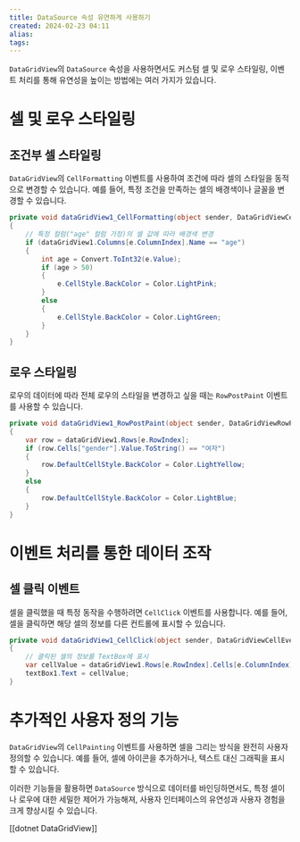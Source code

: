 ```yaml
---
title: DataSource 속성 유연하게 사용하기
created: 2024-02-23 04:11
alias:
tags:
---
```

`DataGridView`의 `DataSource` 속성을 사용하면서도 
커스텀 셀 및 로우 스타일링, 이벤트 처리를 통해 유연성을 높이는 방법에는 여러 가지가 있습니다. 

# 셀 및 로우 스타일링

## 조건부 셀 스타일링

`DataGridView`의 `CellFormatting` 이벤트를 사용하여 조건에 따라 셀의 스타일을 동적으로 변경할 수 있습니다. 
예를 들어, 특정 조건을 만족하는 셀의 배경색이나 글꼴을 변경할 수 있습니다.

```csharp
private void dataGridView1_CellFormatting(object sender, DataGridViewCellFormattingEventArgs e)
{
    // 특정 컬럼("age" 컬럼 가정)의 셀 값에 따라 배경색 변경
    if (dataGridView1.Columns[e.ColumnIndex].Name == "age")
    {
        int age = Convert.ToInt32(e.Value);
        if (age > 50)
        {
            e.CellStyle.BackColor = Color.LightPink;
        }
        else
        {
            e.CellStyle.BackColor = Color.LightGreen;
        }
    }
}
```

## 로우 스타일링

로우의 데이터에 따라 전체 로우의 스타일을 변경하고 싶을 때는 `RowPostPaint` 이벤트를 사용할 수 있습니다.

```csharp
private void dataGridView1_RowPostPaint(object sender, DataGridViewRowPostPaintEventArgs e)
{
    var row = dataGridView1.Rows[e.RowIndex];
    if (row.Cells["gender"].Value.ToString() == "여자")
    {
        row.DefaultCellStyle.BackColor = Color.LightYellow;
    }
    else
    {
        row.DefaultCellStyle.BackColor = Color.LightBlue;
    }
}
```

# 이벤트 처리를 통한 데이터 조작

## 셀 클릭 이벤트

셀을 클릭했을 때 특정 동작을 수행하려면 `CellClick` 이벤트를 사용합니다. 예를 들어, 셀을 클릭하면 해당 셀의 정보를 다른 컨트롤에 표시할 수 있습니다.

```csharp
private void dataGridView1_CellClick(object sender, DataGridViewCellEventArgs e)
{
    // 클릭된 셀의 정보를 TextBox에 표시
    var cellValue = dataGridView1.Rows[e.RowIndex].Cells[e.ColumnIndex].Value.ToString();
    textBox1.Text = cellValue;
}
```

# 추가적인 사용자 정의 기능

`DataGridView`의 `CellPainting` 이벤트를 사용하면 셀을 그리는 방식을 완전히 사용자 정의할 수 있습니다. 예를 들어, 셀에 아이콘을 추가하거나, 텍스트 대신 그래픽을 표시할 수 있습니다.

이러한 기능들을 활용하면 `DataSource` 방식으로 데이터를 바인딩하면서도, 특정 셀이나 로우에 대한 세밀한 제어가 가능해져, 사용자 인터페이스의 유연성과 사용자 경험을 크게 향상시킬 수 있습니다.


[[dotnet DataGridView]]